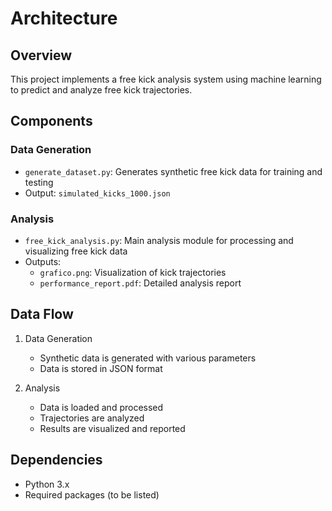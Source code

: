 # Architecture

## Overview
This project implements a free kick analysis system using machine learning to predict and analyze free kick trajectories.

## Components

### Data Generation
- `generate_dataset.py`: Generates synthetic free kick data for training and testing
- Output: `simulated_kicks_1000.json`

### Analysis
- `free_kick_analysis.py`: Main analysis module for processing and visualizing free kick data
- Outputs:
  - `grafico.png`: Visualization of kick trajectories
  - `performance_report.pdf`: Detailed analysis report

## Data Flow
1. Data Generation
   - Synthetic data is generated with various parameters
   - Data is stored in JSON format

2. Analysis
   - Data is loaded and processed
   - Trajectories are analyzed
   - Results are visualized and reported

## Dependencies
- Python 3.x
- Required packages (to be listed) 
